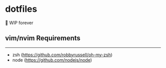 # dotfiles

:construction:  WIP forever

## vim/nvim Requirements
---------------

- zsh (https://github.com/robbyrussell/oh-my-zsh)
- node (https://github.com/nodejs/node)